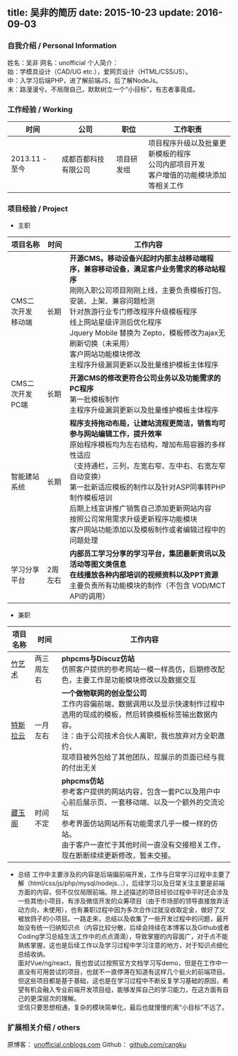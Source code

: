 title: 吴非的简历
date: 2015-10-23
update: 2016-09-03
---
### 自我介绍 / Personal Information
姓名：吴非
网名：unofficial
个人简介：  
始：学模具设计（CAD/UG etc.），爱网页设计（HTML/CSS/JS）。  
中：入学习后端PHP，进了解前端JS，后了解NodeJs。  
末：路漫漫兮。不局限自己，默默树立一个“小目标”，有志者事竟成。  

### 工作经验 / Working
时间 | 公司 | 职位 | 工作职责
-----|------|------|---------
2013.11 - 至今 | 成都百都科技有限公司 | 项目研发组 | 项目程序升级以及批量更新模板的程序<br />公司内部项目开发<br />客户增值的功能模块添加等相关工作

### 项目经验 / Project
* 主职

项目名称 | 时间 | 工作内容
---------|------|---------
CMS二次开发<br />移动端 | 长期 | **开源CMS。移动设备兴起时内部主战移动端程序，兼容移动设备，满足客户业务需求的移动站程序** <br />刚刚入职公司项目刚刚上线，主要负责模板打包、安装、上架、兼容问题检测 <br /> 针对旅游行业专门修改程序升级模板程序 <br /> 线上网站星级评测后优化程序 <br /> Jquery Mobile 替换为 Zepto，模板修改为ajax无刷新切换（未采用） <br /> 客户网站功能模块修改 <br /> 主程序升级漏洞更新以及批量维护模板主体程序
CMS二次开发<br />PC端 | 长期 | **开源CMS的修改更符合公司业务以及功能需求的PC程序** <br /> 第一批模板制作 <br /> 主程序升级漏洞更新以及批量维护模板主体程序
智能建站系统 | 长期 | **程序支持拖动布局，让建站流程更简洁，销售均可参与网站编辑工作，提升效率** <br />原始程序模板均为左右结构，增加布局容器的多样性适应 <br /> （支持通栏，三列，左宽右窄、左中右、右宽左窄自动变换） <br /> 第一批新适应模板的制作以及针对ASP同事转PHP制作模板培训 <br /> 后期上线宣讲推广销售自己添加更新网站内容 <br /> 按照公司常用需求升级更新程序功能模块 <br /> 客户网站功能添加以及模板制作或者编辑过程中的问题处理
学习分享平台 | 2周左右 | **内部员工学习分享的学习平台，集团最新资讯以及活动等图文类信息<br />在线播放各种内部培训的视频资料以及PPT资源** <br /> 主要负责所有功能模块的制作（不包含 VOD/MCT API的调用）

* 兼职

项目名称 | 时间 | 工作内容
---------|------|---------
[竹艺术](//www.zhuyishu.cn) | 两三周左右 | **phpcms与Discuz仿站** <br /> 仿照客户提供的参考网站一模一样高仿，后期修改配色，主要工作是功能模块修改以及数据交互
[特斯拉云](//www.teslayun.cn) | 一月左右 | **一个做物联网的创业型公司** <br /> 工作内容偏前端，数据调用以及显示快速制作过程中选用的现成的模板，然后转换模板标签输出数据内容。<br /> 注：由于公司技术合伙人离职，我也放弃对方全职邀约，<br/>现项目被外包给了其他团队，现展示的页面已经与我的付出无关
[藏玉阁](//wwww.unofficial.cn) | 时间不定 | **phpcms仿站**<br />参考客户提供的网站内容，包含一套PC以及用户中心前后展示页、一套移动端、以及一个额外的交流论坛<br />参考界面仿站网站所有功能需求几乎一模一样的仿站。<br />由于客户一直忙于其他时间一直没有交接相关工作，现在断断续续更新修改，暂未交接。

* 总结
工作中主要涉及的内容是后端偏前端开发，工作与日常学习过程中主要了解（html/css/js/php/mysql/nodejs…），后续学习以及日常关注主要是前端方面的内容，但不仅仅局限前端。除上述描述的项目经验过程中平时还会涉及一些其他小项目，有涉及微信开发的众筹项目（由于市场部的领导直接放弃活动方向，未使用），也有兼职过程中因为多次合作过就没收取定金，做好了又被放鸽子的小项目。一路走来，总结以及收集了一些开发过程中的问题，最开始没有统一归纳知识点（内容比较分散，后续会持续在本博客以及Github或者Coding学习总结生活工作中的点点滴滴），导致掌握的内容面广，对于点不能熟练掌握，这也是后续工作以及学习过程中学习注意的地方，对于知识点细化总结收纳。  
面对Vue/ng/react，我也尝试过按照官方文档学习写demo，但是在工作中一直没有可用尝试的项目，也就不一直停滞在知道有这样几个挺火的前端项目。但这些项目都是基于基础，这也是在学习过程中不断反复学习基础的原因，希望有机会融入专业前端开发项目组，能够发挥自己的学习能力，在这方面有自己的更深层次的理解。  
坚信只要思想相通，复杂的模块简单化，最后也就慢慢的离“小目标”不远了。  

### 扩展相关介绍 / others
原博客： [unofficial.cnblogs.com](//unofficial.cnblogs.com)
Github： [github.com/cangku](//github.com/cangku)
